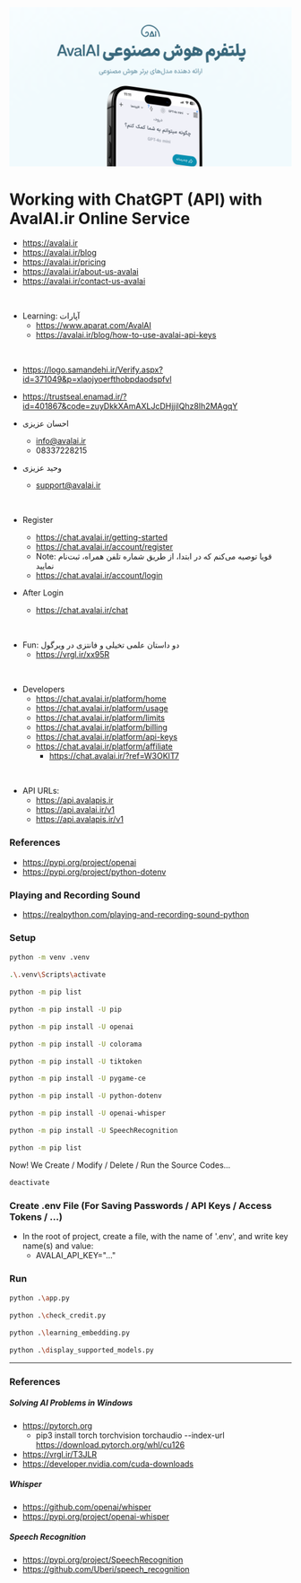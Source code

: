 ![avalai.ir](avalai.png)

# Working with ChatGPT (API) with AvalAI.ir Online Service

- https://avalai.ir
- https://avalai.ir/blog
- https://avalai.ir/pricing
- https://avalai.ir/about-us-avalai
- https://avalai.ir/contact-us-avalai

<br>

- Learning: آپارات
    - https://www.aparat.com/AvalAI
    - https://avalai.ir/blog/how-to-use-avalai-api-keys

<br>

- https://logo.samandehi.ir/Verify.aspx?id=371049&p=xlaojyoerfthobpdaodspfvl
- https://trustseal.enamad.ir/?id=401867&code=zuyDkkXAmAXLJcDHjjilQhz8Ih2MAgqY

- احسان عزیزی
    - info@avalai.ir
    - 08337228215
- وحید عزیزی
    - support@avalai.ir

<br>

- Register
    - https://chat.avalai.ir/getting-started
    - https://chat.avalai.ir/account/register
    - Note: قویا توصیه می‌کنم که در ابتدا، از طریق شماره تلفن همراه، ثبت‌نام نمایید
    - https://chat.avalai.ir/account/login

- After Login
    - https://chat.avalai.ir/chat

<br>

- Fun: دو داستان علمی تخیلی و فانتزی در ویرگول
    - https://vrgl.ir/xx95R

<br>

- Developers
    - https://chat.avalai.ir/platform/home
    - https://chat.avalai.ir/platform/usage
    - https://chat.avalai.ir/platform/limits
    - https://chat.avalai.ir/platform/billing
    - https://chat.avalai.ir/platform/api-keys
    - https://chat.avalai.ir/platform/affiliate
        - https://chat.avalai.ir/?ref=W3OKIT7

<br>

- API URLs:
    - https://api.avalapis.ir
    - https://api.avalai.ir/v1
    - https://api.avalapis.ir/v1

### References

- https://pypi.org/project/openai
- https://pypi.org/project/python-dotenv

### Playing and Recording Sound

- https://realpython.com/playing-and-recording-sound-python

### Setup

```bash
python -m venv .venv
```

```bash
.\.venv\Scripts\activate
```

```bash
python -m pip list
```

```bash
python -m pip install -U pip
```

```bash
python -m pip install -U openai
```

```bash
python -m pip install -U colorama
```

```bash
python -m pip install -U tiktoken
```

```bash
python -m pip install -U pygame-ce
```

```bash
python -m pip install -U python-dotenv
```

```bash
python -m pip install -U openai-whisper
```

```bash
python -m pip install -U SpeechRecognition
```

```bash
python -m pip list
```

Now! We Create / Modify / Delete / Run the Source Codes...

```bash
deactivate
```

### Create .env File (For Saving Passwords / API Keys / Access Tokens / ...)

- In the root of project, create a file, with the name of '.env', and write key name(s) and value:
    - AVALAI_API_KEY="..."

### Run

```bash
python .\app.py
```

```bash
python .\check_credit.py
```

```bash
python .\learning_embedding.py
```

```bash
python .\display_supported_models.py
```

---

### References

##### Solving AI Problems in Windows

- https://pytorch.org
    - pip3 install torch torchvision torchaudio --index-url https://download.pytorch.org/whl/cu126
- https://vrgl.ir/T3JLR
- https://developer.nvidia.com/cuda-downloads

##### Whisper

- https://github.com/openai/whisper
- https://pypi.org/project/openai-whisper

##### Speech Recognition

- https://pypi.org/project/SpeechRecognition
- https://github.com/Uberi/speech_recognition